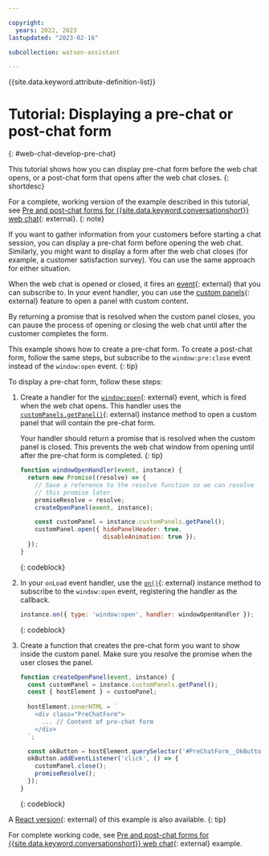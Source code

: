 ```yaml
---

copyright:
  years: 2022, 2023
lastupdated: "2023-02-16"

subcollection: watson-assistant

---
```


{{site.data.keyword.attribute-definition-list}}

# Tutorial: Displaying a pre-chat or post-chat form
{: #web-chat-develop-pre-chat}

This tutorial shows how you can display pre-chat form before the web chat opens, or a post-chat form that opens after the web chat closes.
{: shortdesc}

For a complete, working version of the example described in this tutorial, see [Pre and post-chat forms for {{site.data.keyword.conversationshort}} web chat](https://github.com/watson-developer-cloud/assistant-toolkit/tree/master/integrations/webchat/examples/pre-post-chat-forms){: external}.
{: note}

If you want to gather information from your customers before starting a chat session, you can display a pre-chat form before opening the web chat. Similarly, you might want to display a form after the web chat closes (for example, a customer satisfaction survey). You can use the same approach for either situation.

When the web chat is opened or closed, it fires an [event](https://web-chat.global.assistant.watson.cloud.ibm.com/docs.html?to=api-events){: external} that you can subscribe to. In your event handler, you can use the [custom panels](https://web-chat.global.assistant.watson.cloud.ibm.com/docs.html?to=api-render#custompanel){: external} feature to open a panel with custom content.

By returning a promise that is resolved when the custom panel closes, you can pause the process of opening or closing the web chat until after the customer completes the form.

This example shows how to create a pre-chat form. To create a post-chat form, follow the same steps, but subscribe to the `window:pre:close` event instead of the `window:open` event.
{: tip}

To display a pre-chat form, follow these steps:

1. Create a handler for the [`window:open`](https://web-chat.global.assistant.watson.cloud.ibm.com/docs.html?to=api-events#windowpreopen){: external} event, which is fired when the web chat opens. This handler uses the [`customPanels.getPanel()`](/docs/watson-assistant?topic=watson-assistant-topicid){: external} instance method to open a custom panel that will contain the pre-chat form.

    Your handler should return a promise that is resolved when the custom panel is closed. This prevents the web chat window from opening until after the pre-chat form is completed.
    {: tip}

    ```javascript
    function windowOpenHandler(event, instance) {
      return new Promise((resolve) => {
        // Save a reference to the resolve function so we can resolve 
        // this promise later.
        promiseResolve = resolve;
        createOpenPanel(event, instance);
    
        const customPanel = instance.customPanels.getPanel();
        customPanel.open({ hidePanelHeader: true,
                           disableAnimation: true });
      });
    }
    ```
    {: codeblock}

1. In your `onLoad` event handler, use the [`on()`](https://web-chat.global.assistant.watson.cloud.ibm.com/docs.html?to=api-instance-methods#on){: external} instance method to subscribe to the `window:open` event, registering the handler as the callback.

    ```javascript
    instance.on({ type: 'window:open', handler: windowOpenHandler });
    ```
    {: codeblock}

1. Create a function that creates the pre-chat form you want to show inside the custom panel. Make sure you resolve the promise when the user closes the panel.

    ```javascript
    function createOpenPanel(event, instance) {
      const customPanel = instance.customPanels.getPanel();
      const { hostElement } = customPanel;
  
      hostElement.innerHTML = `
        <div class="PreChatForm">
          ... // Content of pre-chat form
        </div>
      `;

      const okButton = hostElement.querySelector('#PreChatForm__OkButton')
      okButton.addEventListener('click', () => {
        customPanel.close();
        promiseResolve();
      });
    }
    ```
    {: codeblock}

A [React version](https://github.com/watson-developer-cloud/assistant-toolkit/tree/master/integrations/webchat/examples/pre-post-chat-forms/client/react){: external} of this example is also available.
{: tip}

For complete working code, see [Pre and post-chat forms for {{site.data.keyword.conversationshort}} web chat](https://github.com/watson-developer-cloud/assistant-toolkit/tree/master/integrations/webchat/examples/pre-post-chat-forms){: external} example.

